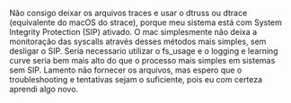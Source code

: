 Não consigo deixar os arquivos traces e usar o dtruss ou dtrace (equivalente do macOS do strace), porque meu sistema está com System Integrity Protection (SIP) ativado. O mac simplesmente não deixa a monitoração das syscalls através desses métodos mais simples, sem desligar o SIP.
Seria necessario utilizar o fs_usage e o logging e learning curve seria bem mais alto do que o processo mais simples em sistemas sem SIP. Lamento não fornecer os arquivos, mas espero que o troubleshooting e tentativas sejam o suficiente, pois eu com certeza aprendi algo novo.